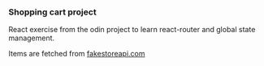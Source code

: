 ### Shopping cart project

React exercise from the odin project to learn react-router and global state management.

Items are fetched from [fakestoreapi.com](https://fakestoreapi.com)
